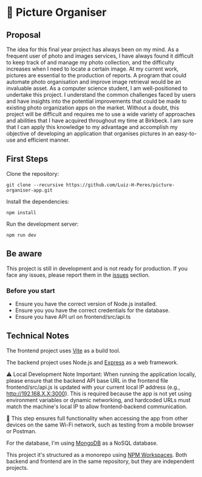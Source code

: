 # 📸 Picture Organiser

## Proposal

The idea for this final year project has always been on my mind.
As a frequent user of photo and images services, I have always found it difficult to keep track of and manage
my photo collection, and the difficulty increases when I need to locate a certain image.
At my current work, pictures are essential to the production of reports. A program that could automate photo
organisation and improve image retrieval would be an invaluable asset.
As a computer science student, I am well-positioned to undertake this project. I understand the common
challenges faced by users and have insights into the potential improvements that could be made to existing
photo organization apps on the market.
Without a doubt, this project will be difficult and requires me to use a wide variety of approaches and abilities
that I have acquired throughout my time at Birkbeck. I am sure that I can apply this knowledge to my
advantage and accomplish my objective of developing an application that organises pictures in an easy-to-use
and efficient manner.

## First Steps

Clone the repository:
```
git clone --recursive https://github.com/Luiz-H-Peres/picture-organiser-app.git
```

Install the dependencies:
```
npm install
```

Run the development server:
```
npm run dev
```

## Be aware

This project is still in development and is not ready for production.
If you face any issues, please report them in the [issues](https://github.com/Luiz-H-Peres/picture-organiser/issues) section.

### Before you start
- Ensure you have the correct version of Node.js installed.
- Ensure you you have the correct credentials for the database.
- Ensure you have API url on frontend/src/api.ts


## Technical Notes

The frontend project uses [Vite](https://vitejs.dev/) as a build tool.

The backend project uses Node.js and [Express](https://expressjs.com/) as a web framework.

⚠️ Local Development Note
Important: When running the application locally, please ensure that the backend API base URL in the frontend file frontend/src/api.js is updated with your current local IP address (e.g., http://192.168.X.X:3000).
This is required because the app is not yet using environment variables or dynamic networking, and hardcoded URLs must match the machine's local IP to allow frontend-backend communication.

📍 This step ensures full functionality when accessing the app from other devices on the same Wi-Fi network, such as testing from a mobile browser or Postman.

For the database, I'm using [MongoDB](https://www.mongodb.com/) as a NoSQL database.

This project it's structured as a monorepo using [NPM Workspaces](https://docs.npmjs.com/cli/v8/using-npm/workspaces). 
Both backend  and frontend are in the same repository, but they are independent projects.
